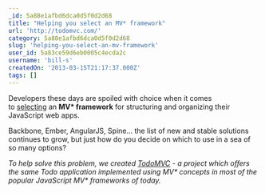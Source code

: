 ```yaml
---
_id: 5a88e1afbd6dca0d5f0d2d68
title: "Helping you select an MV* framework"
url: 'http://todomvc.com/'
category: 5a88e1afbd6dca0d5f0d2d68
slug: 'helping-you-select-an-mv-framework'
user_id: 5a83ce59d6eb0005c4ecda2c
username: 'bill-s'
createdOn: '2013-03-15T21:17:37.000Z'
tags: []
---
```


Developers these days are spoiled with choice when it comes to <a href="http://coding.smashingmagazine.com/2012/07/27/journey-through-the-javascript-mvc-jungle/">selecting</a> an <strong>MV* framework</strong> for structuring and organizing their JavaScript web apps.

Backbone, Ember, AngularJS, Spine... the list of new and stable solutions continues to grow, but just how do you decide on which to use in a sea of so many options?

<em id="__mceDel">To help solve this problem, we created <a href="https://github.com/addyosmani/todomvc">TodoMVC</a> - a project which offers the same Todo application implemented using MV* concepts in most of the popular JavaScript MV* frameworks of today.</em>
